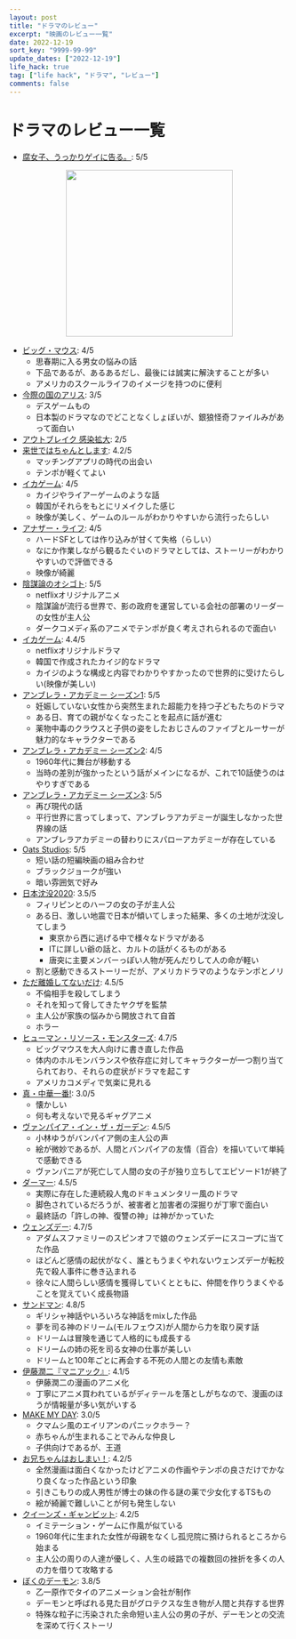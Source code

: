 ```yaml
---
layout: post
title: "ドラマのレビュー"
excerpt: "映画のレビュー一覧"
date: 2022-12-19
sort_key: "9999-99-99"
update_dates: ["2022-12-19"]
life_hack: true
tag: ["life hack", "ドラマ", "レビュー"]
comments: false
---
```


# ドラマのレビュー一覧
 - [腐女子、うっかりゲイに告る。](https://filmarks.com/dramas/6098/8651): 5/5
<div align="center">
  <img width="300px" src="https://user-images.githubusercontent.com/4949982/101290200-0f445480-3844-11eb-9c02-a8defb53514a.png">
</div>

 - [ビッグ・マウス](https://www.netflix.com/title/80117038): 4/5
   - 思春期に入る男女の悩みの話
   - 下品であるが、あるあるだし、最後には誠実に解決することが多い
   - アメリカのスクールライフのイメージを持つのに便利
 - [今際の国のアリス](https://ja.wikipedia.org/wiki/%E4%BB%8A%E9%9A%9B%E3%81%AE%E5%9B%BD%E3%81%AE%E3%82%A2%E3%83%AA%E3%82%B9): 3/5
   - デスゲームもの
   - 日本製のドラマなのでどことなくしょぼいが、銀狼怪奇ファイルみがあって面白い
 - [アウトブレイク 感染拡大](http://www.transformer.co.jp/m/outbreak/): 2/5
 - [来世ではちゃんとします](https://filmarks.com/dramas/8249/11917): 4.2/5
   - マッチングアプリの時代の出会い
   - テンポが軽くてよい
 - [イカゲーム](https://filmarks.com/dramas/11249/15619): 4/5
   - カイジやライアーゲームのような話
   - 韓国がそれらをもとにリメイクした感じ
   - 映像が美しく、ゲームのルールがわかりやすいから流行ったらしい
 - [アナザー・ライフ](https://filmarks.com/dramas/5023/7423): 4/5
   - ハードSFとしては作り込みが甘くて失格（らしい）
   - なにか作業しながら観るたぐいのドラマとしては、ストーリーがわかりやすいので評価できる
   - 映像が綺麗
 - [陰謀論のオシゴト](https://www.netflix.com/title/80995819): 5/5
   - netflixオリジナルアニメ
   - 陰謀論が流行る世界で、影の政府を運営している会社の部署のリーダーの女性が主人公
   - ダークコメディ系のアニメでテンポが良く考えされられるので面白い
 - [イカゲーム](https://filmarks.com/dramas/11249/15619): 4.4/5
   - netflixオリジナルドラマ
   - 韓国で作成されたカイジ的なドラマ
   - カイジのような構成と内容でわかりやすかったので世界的に受けたらしい(映像が美しい)
 - [アンブレラ・アカデミー シーズン1](https://filmarks.com/dramas/1097/2358): 5/5
   - 妊娠していない女性から突然生まれた超能力を持つ子どもたちのドラマ
   - ある日、育ての親がなくなったことを起点に話が進む
   - 薬物中毒のクラウスと子供の姿をしたおじさんのファイブとルーサーが魅力的なキャラクターである
 - [アンブレラ・アカデミー シーズン2](https://filmarks.com/dramas/1097/10897): 4/5
   - 1960年代に舞台が移動する
   - 当時の差別が強かったという話がメインになるが、これで10話使うのはやりすぎである
 - [アンブレラ・アカデミー シーズン3](https://filmarks.com/dramas/1097/10897): 5/5
   - 再び現代の話
   - 平行世界に言ってしまって、アンブレラアカデミーが誕生しなかった世界線の話
   - アンブレラアカデミーの替わりにスパローアカデミーが存在している
 - [Oats Studios](https://en.wikipedia.org/wiki/Oats_Studios): 5/5
   - 短い話の短編映画の組み合わせ
   - ブラックジョークが強い
   - 暗い雰囲気で好み
 - [日本沈没2020](https://filmarks.com/animes/1280/1707): 3.5/5
   - フィリピンとのハーフの女の子が主人公
   - ある日、激しい地震で日本が傾いてしまった結果、多くの土地が沈没してしまう
     - 東京から西に逃げる中で様々なドラマがある
     - ITに詳しい爺の話と、カルトの話がくるものがある
     - 唐突に主要メンバーっぽい人物が死んだりして人の命が軽い
   - 割と感動できるストーリーだが、アメリカドラマのようなテンポとノリ
 - [ただ離婚してないだけ](https://filmarks.com/dramas/10638/14822): 4.5/5
   - 不倫相手を殺してしまう
   - それを知って脅してきたヤクザを監禁
   - 主人公が家族の悩みから開放されて自首
   - ホラー
 - [ヒューマン・リソース・モンスターズ](https://filmarks.com/animes/3479/4619): 4.7/5
   - ビッグマウスを大人向けに書き直した作品
   - 体内のホルモンバランスや依存症に対してキャラクターが一つ割り当てられており、それらの症状がドラマを起こす
   - アメリカコメディで気楽に見れる
 - [真・中華一番!](https://filmarks.com/animes/1207/1083): 3.0/5
   - 懐かしい
   - 何も考えないで見るギャグアニメ
 - [ヴァンパイア・イン・ザ・ガーデン](https://filmarks.com/animes/1493/1994): 4.5/5
   - 小林ゆうがバンパイア側の主人公の声
   - 絵が微妙であるが、人間とバンパイアの友情（百合）を描いていて単純で感動できる
   - ヴァンパニアが死亡して人間の女の子が独り立ちしてエピソード1が終了
 - [ダーマー](https://filmarks.com/dramas/12708/17509): 4.5/5
   - 実際に存在した連続殺人鬼のドキュメンタリー風のドラマ
   - 脚色されているだろうが、被害者と加害者の深掘りが丁寧で面白い
   - 最終話の「許しの神、復讐の神」は神がかっていた
 - [ウェンズデー](https://filmarks.com/dramas/12292/16967): 4.7/5
   - アダムスファミリーのスピンオフで娘のウェンズデーにスコープに当てた作品
   - ほどんど感情の起伏がなく、誰ともうまくやれないウェンズデーが転校先で殺人事件に巻き込まれる
   - 徐々に人間らしい感情を獲得していくとともに、仲間を作りうまくやることを覚えていく成長物語
 - [サンドマン](https://filmarks.com/dramas/11490/15936): 4.8/5
   - ギリシャ神話やいろいろな神話をmixした作品
   - 夢を司る神のドリーム(モルフェウス)が人間から力を取り戻す話
   - ドリームは冒険を通じて人格的にも成長する
   - ドリームの姉の死を司る女神の仕事が美しい
   - ドリームと100年ごとに再会する不死の人間との友情も素敵
 - [伊藤潤二『マニアック』](https://filmarks.com/animes/3612/4882): 4.1/5
   - 伊藤潤二の漫画のアニメ化
   - 丁寧にアニメ買われているがディテールを落としがちなので、漫画のほうが情報量が多い気がいする
 - [MAKE MY DAY](https://filmarks.com/animes/2972/3759): 3.0/5
   - クマムシ風のエイリアンのパニックホラー？
   - 赤ちゃんが生まれることでみんな仲良し
   - 子供向けであるが、王道
 - [お兄ちゃんはおしまい！](https://filmarks.com/animes/3556/4790): 4.2/5
   - 全然漫画は面白くなかったけどアニメの作画やテンポの良さだけでかなり良くなった作品という印象
   - 引きこもりの成人男性が博士の妹の作る謎の薬で少女化するTSもの
   - 絵が綺麗で難しいことが何も発生しない
 - [クイーンズ・ギャンビット](https://filmarks.com/dramas/9784/13781): 4.2/5
   - イミテーション・ゲームに作風が似ている
   - 1960年代に生まれた女性が母親をなくし孤児院に預けられるところから始まる
   - 主人公の周りの人達が優しく、人生の岐路での複数回の挫折を多くの人の力を借りて攻略する
 - [ぼくのデーモン](https://filmarks.com/animes/3768/5095): 3.8/5
   - 乙一原作でタイのアニメーション会社が制作
   - デーモンと呼ばれる見た目がグロテクスな生き物が人間と共存する世界
   - 特殊な粒子に汚染された余命短い主人公の男の子が、デーモンとの交流を深めて行くストーリ
